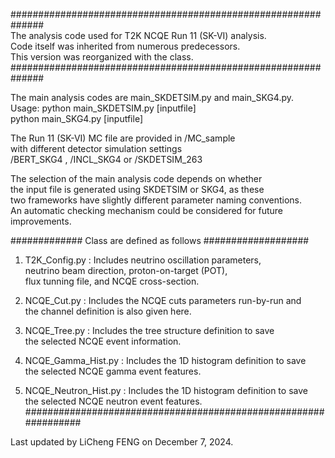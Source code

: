 ##############################################################  
The analysis code used for T2K NCQE Run 11 (SK-VI) analysis.      
Code itself was inherited from numerous predecessors.             
This version was reorganized with the class.  
##############################################################   
                                                               
The main analysis codes are main_SKDETSIM.py and main_SKG4.py.  
Usage: python main_SKDETSIM.py [inputfile]                        
       python main_SKG4.py [inputfile]                           

The Run 11 (SK-VI) MC file are provided in /MC_sample   
with different detector simulation settings    
/BERT_SKG4 , /INCL_SKG4 or /SKDETSIM_263   

The selection of the main analysis code depends on whether  
the input file is generated using SKDETSIM or SKG4, as these   
two frameworks have slightly different parameter naming conventions.  
An automatic checking mechanism could be considered for future improvements. 

############# Class are defined as follows ###################  

1. T2K_Config.py : Includes neutrino oscillation parameters,   
                   neutrino beam direction, proton-on-target (POT),  
                   flux tunning file, and NCQE cross-section.  

2. NCQE_Cut.py   : Includes the NCQE cuts parameters run-by-run and   
                   the channel definition is also given here.  
           
3. NCQE_Tree.py  : Includes the tree structure definition to save  
                   the selected NCQE event information.  

4. NCQE_Gamma_Hist.py : Includes the 1D histogram definition to save  
                        the selected NCQE gamma event features.  

5. NCQE_Neutron_Hist.py : Includes the 1D histogram definition to save  
                        the selected NCQE neutron event features.  
################################################################  

Last updated by LiCheng FENG on December 7, 2024.




